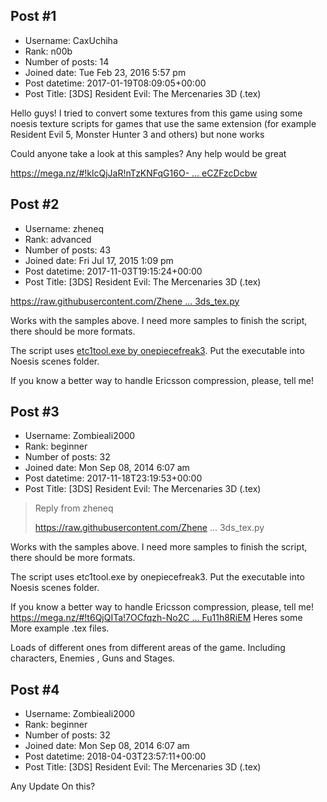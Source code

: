 ## Post #1
- Username: CaxUchiha
- Rank: n00b
- Number of posts: 14
- Joined date: Tue Feb 23, 2016 5:57 pm
- Post datetime: 2017-01-19T08:09:05+00:00
- Post Title: [3DS] Resident Evil: The Mercenaries 3D (.tex)

Hello guys!  I tried to convert some textures from this game using some noesis texture scripts for games that use the same extension (for example Resident Evil 5, Monster Hunter 3 and others) but none works   

Could anyone take a look at this samples? Any help would be great 

[https://mega.nz/#!klcQjJaR!nTzKNFqG16O- ... eCZFzcDcbw](https://mega.nz/#!klcQjJaR!nTzKNFqG16O-29V_F21lo1JRZYnMv4VeYeCZFzcDcbw)
## Post #2
- Username: zheneq
- Rank: advanced
- Number of posts: 43
- Joined date: Fri Jul 17, 2015 1:09 pm
- Post datetime: 2017-11-03T19:15:24+00:00
- Post Title: [3DS] Resident Evil: The Mercenaries 3D (.tex)

[https://raw.githubusercontent.com/Zhene ... 3ds_tex.py](https://raw.githubusercontent.com/Zheneq/Noesis-Plugins/master/fmt_mtframework_3ds_tex.py)

Works with the samples above. I need more samples to finish the script, there should be more formats.

The script uses [etc1tool.exe by onepiecefreak3](https://github.com/onepiecefreak3/etc1tool/releases). Put the executable into Noesis scenes folder.

If you know a better way to handle Ericsson compression, please, tell me!
## Post #3
- Username: Zombieali2000
- Rank: beginner
- Number of posts: 32
- Joined date: Mon Sep 08, 2014 6:07 am
- Post datetime: 2017-11-18T23:19:53+00:00
- Post Title: [3DS] Resident Evil: The Mercenaries 3D (.tex)

> Reply from zheneq
>
> https://raw.githubusercontent.com/Zhene ... 3ds_tex.py

Works with the samples above. I need more samples to finish the script, there should be more formats.

The script uses etc1tool.exe by onepiecefreak3. Put the executable into Noesis scenes folder.

If you know a better way to handle Ericsson compression, please, tell me!
[https://mega.nz/#!t6QjQITa!7OCfqzh-No2C ... Fu11h8RiEM](https://mega.nz/#!t6QjQITa!7OCfqzh-No2CgMiWEIV6dcx3k88tDUVfMFu11h8RiEM)
Heres some More example .tex files.

Loads of different ones from different areas of the game. Including characters, Enemies , Guns and Stages.
## Post #4
- Username: Zombieali2000
- Rank: beginner
- Number of posts: 32
- Joined date: Mon Sep 08, 2014 6:07 am
- Post datetime: 2018-04-03T23:57:11+00:00
- Post Title: [3DS] Resident Evil: The Mercenaries 3D (.tex)

Any Update On this?
